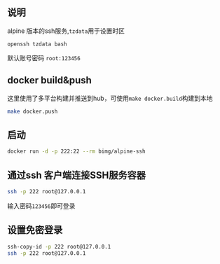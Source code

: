 ## 说明
alpine 版本的ssh服务,`tzdata`用于设置时区
```
openssh tzdata bash
```
默认账号密码 `root:123456`
## docker build&push
这里使用了多平台构建并推送到hub，可使用`make docker.build`构建到本地
```bash
make docker.push
```
## 启动
```bash
docker run -d -p 222:22 --rm bimg/alpine-ssh
```
## 通过ssh 客户端连接SSH服务容器
```bash
ssh -p 222 root@127.0.0.1
```
输入密码`123456`即可登录
## 设置免密登录
```bash
ssh-copy-id -p 222 root@127.0.0.1
ssh -p 222 root@127.0.0.1
```